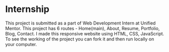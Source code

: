 # Internship
This project is submitted as a part of Web Development Intern at Unified Mentor.
This project has 6 routes - Home(main), About, Resume, Portfolio, Blog, Contact.
I made this responsive website using HTML, CSS, JavaScript.
To see the working of the project you can fork it and then run locally on your computer.
